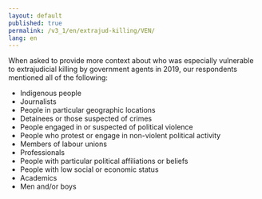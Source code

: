 ```yaml
---
layout: default
published: true
permalink: /v3_1/en/extrajud-killing/VEN/
lang: en
---
```


When asked to provide more context about who was especially vulnerable to extrajudicial killing by government agents in 2019, our respondents mentioned all of the following:

-	Indigenous people
-	Journalists
-	People in particular geographic locations
-	Detainees or those suspected of crimes
-	People engaged in or suspected of political violence
-	People who protest or engage in non-violent political activity
-	Members of labour unions
-	Professionals
-	People with particular political affiliations or beliefs
-	People with low social or economic status
-	Academics
-	Men and/or boys
